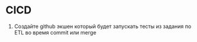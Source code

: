 # CICD

1. Создайте github экшен который будет запускать тесты из задания по ETL во время commit или merge
